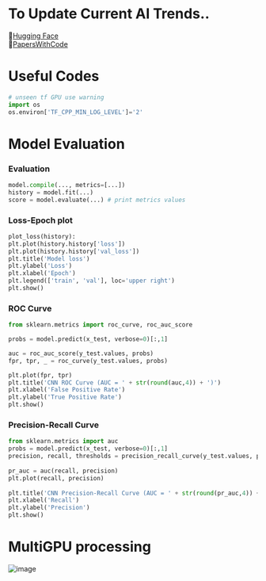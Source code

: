 # To Update Current AI Trends..
:hugs:[Hugging Face](https://huggingface.co/) </br>
:page_with_curl:[PapersWithCode](https://paperswithcode.com/) </br>

# Useful Codes
```python
# unseen tf GPU use warning
import os
os.environ['TF_CPP_MIN_LOG_LEVEL']='2'
```

# Model Evaluation
### Evaluation
```python
model.compile(..., metrics=[...])
history = model.fit(...)
score = model.evaluate(...) # print metrics values
```

### Loss-Epoch plot
```python
plot_loss(history):
plt.plot(history.history['loss'])
plt.plot(history.history['val_loss'])
plt.title('Model loss')
plt.ylabel('Loss')
plt.xlabel('Epoch')
plt.legend(['train', 'val'], loc='upper right')
plt.show()
```

### ROC Curve
```python
from sklearn.metrics import roc_curve, roc_auc_score

probs = model.predict(x_test, verbose=0)[:,1]

auc = roc_auc_score(y_test.values, probs)
fpr, tpr, _ = roc_curve(y_test.values, probs)

plt.plot(fpr, tpr)
plt.title('CNN ROC Curve (AUC = ' + str(round(auc,4)) + ')')
plt.xlabel('False Positive Rate')
plt.ylabel('True Positive Rate')
plt.show()
```

### Precision-Recall Curve
```python
from sklearn.metrics import auc
probs = model.predict(x_test, verbose=0)[:,1]
precision, recall, thresholds = precision_recall_curve(y_test.values, probs)
  
pr_auc = auc(recall, precision)
plt.plot(recall, precision)
  
plt.title('CNN Precision-Recall Curve (AUC = ' + str(round(pr_auc,4)) + ')')
plt.xlabel('Recall')
plt.ylabel('Precision')
plt.show()
```

# MultiGPU processing

![image](https://github.com/mj0410/SomethingUseful/assets/66175878/60a27319-a739-4c14-81d8-e81e7c3f1f28)
